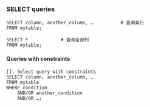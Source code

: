 ### SELECT queries 
```
SELECT column, another_column, …          # 查询某行
FROM mytable;

SELECT *            # 查询全部列
FROM mytable;
```

#### Queries with constraints
```
[]: Select query with constraints
SELECT column, another_column, …
FROM mytable
WHERE condition
    AND/OR another_condition
    AND/OR …;
```
